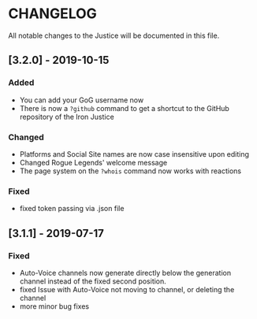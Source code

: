 # CHANGELOG
All notable changes to the Justice will be documented in this file.

## [3.2.0] - 2019-10-15
### Added
- You can add your GoG username now
- There is now a `?github` command to get a shortcut to the GitHub repository of the Iron Justice
### Changed
- Platforms and Social Site names are now case insensitive upon editing
- Changed Rogue Legends' welcome message
- The page system on the `?whois` command now works with reactions
### Fixed
- fixed token passing via .json file

## [3.1.1] - 2019-07-17
### Fixed 
- Auto-Voice channels now generate directly below the generation channel instead of the fixed second position.
- fixed Issue with Auto-Voice not moving to channel, or deleting the channel
- more minor bug fixes
